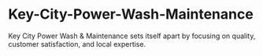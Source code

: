 # Key-City-Power-Wash-Maintenance
Key City Power Wash &amp; Maintenance sets itself apart by focusing on quality, customer satisfaction, and local expertise. 
